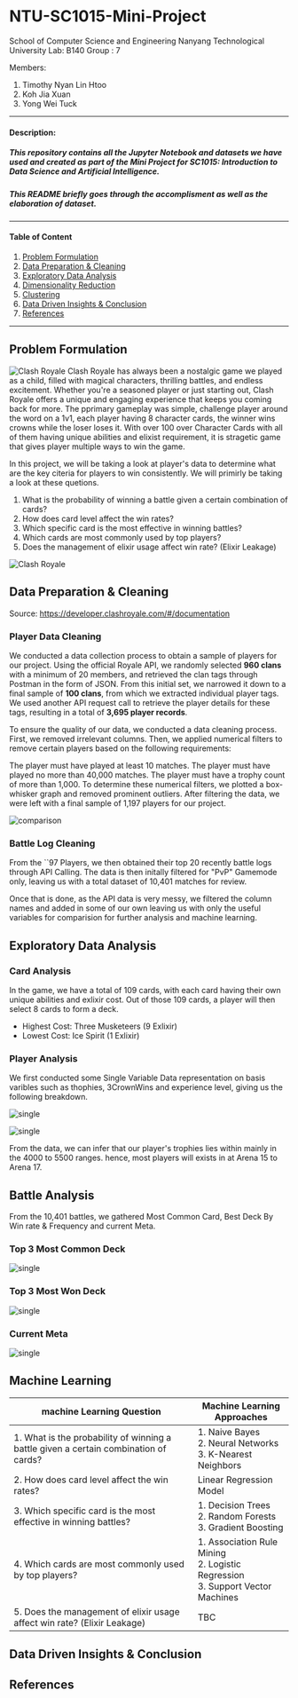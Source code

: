 # NTU-SC1015-Mini-Project
School of Computer Science and Engineering
Nanyang Technological University
Lab: B140
Group : 7

Members:

1. Timothy Nyan Lin Htoo
2. Koh Jia Xuan
3. Yong Wei Tuck
---
#### Description:
##### This repository contains all the Jupyter Notebook and datasets we have used and created as part of the Mini Project for SC1015: Introduction to Data Science and Artificial Intelligence.
##### This README briefly goes through the accomplisment as well as the elaboration of dataset.
---

#### Table of Content
1. [Problem Formulation](####-Problem-Formulation)
2. [Data Preparation & Cleaning](####-Data-Preparation-&-Cleaning)
3. [Exploratory Data Analysis](####-Exploratory-Data-Analysis)
4. [Dimensionality Reduction](####-Dimensionality-Reduction)
5. [Clustering](####-Clustering)
6. [Data Driven Insights & Conclusion](####-Data-Driven-Insights-&-Conclusion)
7. [References](####-References)
---
## Problem Formulation
![Clash Royale](https://static1.thegamerimages.com/wordpress/wp-content/uploads/2023/02/clash-royale-man-and-match.jpg)
Clash Royale has always been a nostalgic game we played as a child, filled with magical characters, thrilling battles, and endless excitement. Whether you're a seasoned player or just starting out, Clash Royale offers a unique and engaging experience that keeps you coming back for more. The pprimary gameplay was simple, challenge player around the word on a 1v1, each player having 8 character cards, the winner wins crowns while the loser loses it. With over 100 over Character Cards with all of them having unique abilities and elixist requirement, it is stragetic game that gives player multiple ways to win the game.

In this project, we will be taking a look at player's data to determine what are the key citeria for players to win consistently. We will primirly be taking a look at these quetions.
1. What is the probability of winning a battle given a certain combination of cards?
2. How does card level affect the win rates?
3. Which specific card is the most effective in winning battles?
4. Which cards are most commonly used by top players?
5. Does the management of elixir usage affect win rate? (Elixir Leakage)

![Clash Royale](https://gifdb.com/images/high/video-game-clash-royale-laughing-king-emote-5ms9vhxu14101bam.gif)
## Data Preparation & Cleaning
Source: https://developer.clashroyale.com/#/documentation

### Player Data Cleaning
We conducted a data collection process to obtain a sample of players for our project. Using the official Royale API, we randomly selected **960 clans** with a minimum of 20 members, and retrieved the clan tags through Postman in the form of JSON. From this initial set, we narrowed it down to a final sample of **100 clans**, from which we extracted individual player tags. We used another API request call to retrieve the player details for these tags, resulting in a total of **3,695 player records**.

To ensure the quality of our data, we conducted a data cleaning process. First, we removed irrelevant columns. Then, we applied numerical filters to remove certain players based on the following requirements:

The player must have played at least 10 matches.
The player must have played no more than 40,000 matches.
The player must have a trophy count of more than 1,000.
To determine these numerical filters, we plotted a box-whisker graph and removed prominent outliers. After filtering the data, we were left with a final sample of 1,197 players for our project.

![comparison](https://user-images.githubusercontent.com/64196627/228193008-8d43abf1-1ed2-4dd2-9fea-c279a0aea6a4.png)


### Battle Log Cleaning
From the ``97 Players, we then obtained their top 20 recently battle logs through API Calling. The data is then initally filtered for "PvP" Gamemode only, leaving us with a total dataset of 10,401 matches for review.


Once that is done, as the API data is very messy, we filtered the column names and added in some of our own leaving us with only the useful variables for comparision for further analysis and machine learning.


## Exploratory Data Analysis
### Card Analysis
In the game, we have a total of 109 cards, with each card having their own unique abilities and exlixir cost. Out of those 109 cards, a player will then select 8 cards to form a deck. 

- Highest Cost: Three Musketeers (9 Exlixir)
- Lowest Cost: Ice Spirit (1 Exlixir)

### Player Analysis
We first conducted some Single Variable Data representation on basis varibles such as thophies, 3CrownWins and experience level, giving us the following breakdown.

![single](https://github.com/timtaifung/timtaifung-NTU-SC1015-Mini-Project/blob/main/Common/Initial%20Cleaning/single%20Variable.png)

![single](https://raw.githubusercontent.com/timtaifung/timtaifung-NTU-SC1015-Mini-Project/main/Common/Initial%20Cleaning/Arena%20Breakdown.png)

From the data, we can infer that our player's trophies lies within mainly in the 4000 to 5500 ranges. hence, most players will exists in at Arena 15 to Arena 17.

## Battle Analysis
From the 10,401 battles, we gathered Most Common Card, Best Deck By Win rate & Frequency and current Meta.

### Top 3 Most Common Deck
![single](https://raw.githubusercontent.com/timtaifung/timtaifung-NTU-SC1015-Mini-Project/main/Common/Initial%20Cleaning/Common.png)

### Top 3 Most Won Deck
![single](https://raw.githubusercontent.com/timtaifung/timtaifung-NTU-SC1015-Mini-Project/main/Common/Initial%20Cleaning/MostWin.png)

### Current Meta
![single](https://raw.githubusercontent.com/timtaifung/timtaifung-NTU-SC1015-Mini-Project/main/Common/Initial%20Cleaning/meta.png)


## Machine Learning

| machine Learning Question | Machine Learning Approaches  |
| ---------------| --------------- |
| 1. What is the probability of winning a battle given a certain combination of cards? | 1. Naive Bayes<br>2. Neural Networks<br>3. K-Nearest Neighbors |
| 2. How does card level affect the win rates? | Linear Regression Model |
| 3. Which specific card is the most effective in winning battles? | 1. Decision Trees<br>2. Random Forests<br>3. Gradient Boosting |
| 4. Which cards are most commonly used by top players? | 1. Association Rule Mining<br>2. Logistic Regression<br>3. Support Vector Machines |
| 5. Does the management of elixir usage affect win rate? (Elixir Leakage) | TBC |

## Data Driven Insights & Conclusion


## References

